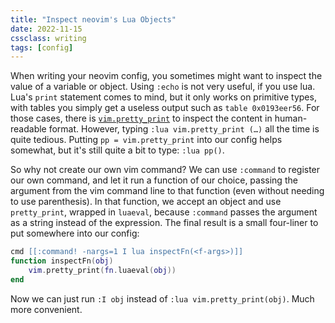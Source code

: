 ```yaml
---
title: "Inspect neovim's Lua Objects"
date: 2022-11-15
cssclass: writing
tags: [config]
---
```


When writing your neovim config, you sometimes might want to inspect the value of a variable or object. Using `:echo` is not very useful, if you use lua. Lua's `print` statement comes to mind, but it only works on primitive types, with tables you simply get a useless output such as `table 0x0193eer56`. For those cases, there is [`vim.pretty_print`](https://neovim.io/doc/user/lua.html#vim.pretty_print()) to inspect the content in human-readable format. However, typing `:lua vim.pretty_print (…)` all the time is quite tedious. Putting `pp = vim.pretty_print` into our config helps somewhat, but it's still quite a bit to type: `:lua pp()`.

So why not create our own vim command? We can use `:command` to register our own command, and let it run a function of our choice, passing the argument from the vim command line to that function (even without needing to use parenthesis). In that function, we accept an object and use `pretty_print`, wrapped in `luaeval`, because `:command` passes the argument as a string instead of the expression. The final result is a small four-liner to put somewhere into our config:

```lua
cmd [[:command! -nargs=1 I lua inspectFn(<f-args>)]]
function inspectFn(obj)
	vim.pretty_print(fn.luaeval(obj))
end
```

Now we can just run `:I obj` instead of `:lua vim.pretty_print(obj)`. Much more convenient.